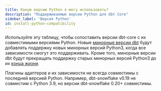 ```yaml
---
title: Какую версию Python я могу использовать?
description: "Поддерживаемые версии Python для dbt Core"
sidebar_label: 'Версия Python'
id: install-python-compatibility
---
```


Используйте эту таблицу, чтобы сопоставить версии dbt-core с их совместимыми версиями Python. Новые [минорные версии dbt](/docs/dbt-versions/core#minor-versions) будут добавлять поддержку новых минорных версий Python3, когда все зависимости смогут это поддерживать. Кроме того, минорные версии dbt будут прекращать поддержку старых минорных версий Python3 до их [конца жизни](https://endoflife.date/python).

<Pythonmatrix/>

Плагины адаптеров и их зависимости не всегда совместимы с последней версией Python. Например, dbt-snowflake v0.19 не совместим с Python 3.9, но версии dbt-snowflake 0.20+ совместимы.